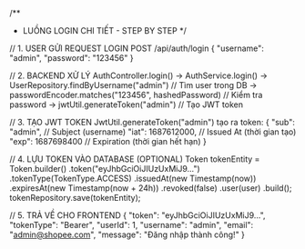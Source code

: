 /**
 * LUỒNG LOGIN CHI TIẾT - STEP BY STEP
 */

// 1. USER GỬI REQUEST LOGIN
POST /api/auth/login
{
    "username": "admin",
    "password": "123456"
}

// 2. BACKEND XỬ LÝ
AuthController.login() 
    → AuthService.login()
        → UserRepository.findByUsername("admin")  // Tìm user trong DB
        → passwordEncoder.matches("123456", hashedPassword)  // Kiểm tra password
        → jwtUtil.generateToken("admin")  // Tạo JWT token

// 3. TẠO JWT TOKEN
JwtUtil.generateToken("admin") tạo ra token:
{
    "sub": "admin",           // Subject (username)
    "iat": 1687612000,        // Issued At (thời gian tạo)
    "exp": 1687698400         // Expiration (thời gian hết hạn)
}

// 4. LỰU TOKEN VÀO DATABASE (OPTIONAL)
Token tokenEntity = Token.builder()
    .token("eyJhbGciOiJIUzUxMiJ9...")
    .tokenType(TokenType.ACCESS)
    .issuedAt(new Timestamp(now))
    .expiresAt(new Timestamp(now + 24h))
    .revoked(false)
    .user(user)
    .build();
tokenRepository.save(tokenEntity);

// 5. TRẢ VỀ CHO FRONTEND
{
    "token": "eyJhbGciOiJIUzUxMiJ9...",
    "tokenType": "Bearer",
    "userId": 1,
    "username": "admin",
    "email": "admin@shopee.com",
    "message": "Đăng nhập thành công!"
}
